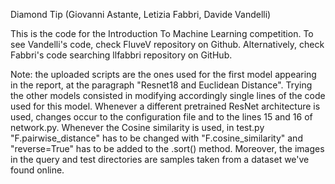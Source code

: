 Diamond Tip (Giovanni Astante, Letizia Fabbri, Davide Vandelli)

This is the code for the Introduction To Machine Learning competition. To see Vandelli's code, check FluveV repository on Github. Alternatively, check Fabbri's code searching llfabbri repository on GitHub.

Note: the uploaded scripts are the ones used for the first model appearing in the report, at the paragraph "Resnet18 and Euclidean Distance". Trying the other 
models consisted in modifying accordingly single lines of the code used for this model. Whenever a different pretrained ResNet architecture is used, changes
occur to the configuration file and to the lines 15 and 16 of network.py. Whenever the Cosine similarity is used, in test.py "F.pairwise_distance" has to be
changed with "F.cosine_similarity" and "reverse=True" has to be added to the .sort() method.
Moreover, the images in the query and test directories are samples taken from a dataset we've found online.

